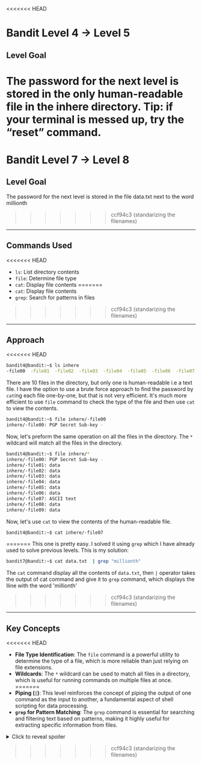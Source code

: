 <<<<<<< HEAD
# Bandit Level 4 → Level 5

## Level Goal

The password for the next level is stored in the only human-readable file in the inhere directory. Tip: if your terminal is messed up, try the “reset” command.
=======
# Bandit Level 7 → Level 8

## Level Goal

The password for the next level is stored in the file data.txt next to the word millionth
>>>>>>> ccf94c3 (standarizing the filenames)

***

## Commands Used

<<<<<<< HEAD
- `ls`: List directory contents
- `file`: Determine file type
- `cat`: Display file contents
=======
- `cat`: Display file contents
- `grep`: Search for patterns in files
>>>>>>> ccf94c3 (standarizing the filenames)

***

## Approach

<<<<<<< HEAD
```bash
bandit4@bandit:~$ ls inhere
-file00  -file01  -file02  -file03  -file04  -file05  -file06  -file07	-file08  -file09
```
There are 10 files in the directory, but only one is human-readable i.e a text file.
I have the option to use a brute force approach to find the password by `cat`ing each file one-by-one, but that is not very efficient.
It's much more efficient to use `file` command to check the type of the file and then use `cat` to view the contents.
```bash
bandit4@bandit:~$ file inhere/-file00
inhere/-file00: PGP Secret Sub-key -
```
Now, let's preform the same operation on all the files in the directory. The `*` wildcard will match all the files in the directory.
```bash
bandit4@bandit:~$ file inhere/*
inhere/-file00: PGP Secret Sub-key -
inhere/-file01: data
inhere/-file02: data
inhere/-file03: data
inhere/-file04: data
inhere/-file05: data
inhere/-file06: data
inhere/-file07: ASCII text
inhere/-file08: data
inhere/-file09: data
```
Now, let's use `cat` to view the contents of the human-readable file.
```bash
bandit4@bandit:~$ cat inhere/-file07
```
=======
This one is pretty easy. I solved it using `grep` which I have already used to solve previous levels. 
This is my solution:
```bash
bandit7@bandit:~$ cat data.txt  | grep "millionth"
```
The `cat` command display all the contents of `data.txt`, then `|` operator takes the output of cat command and give it to `grep` command, which displays the lline with the word 'millionth'
>>>>>>> ccf94c3 (standarizing the filenames)

***

## Key Concepts

<<<<<<< HEAD
- **File Type Identification**: The `file` command is a powerful utility to determine the type of a file, which is more reliable than just relying on file extensions.
- **Wildcards**: The `*` wildcard can be used to match all files in a directory, which is useful for running commands on multiple files at once.
=======
- **Piping (`|`)**: This level reinforces the concept of piping the output of one command as the input to another, a fundamental aspect of shell scripting for data processing.
- **`grep` for Pattern Matching**: The `grep` command is essential for searching and filtering text based on patterns, making it highly useful for extracting specific information from files.

<details>
  <summary>Click to reveal spoiler</summary>

  The password is dfwvzFQi4mU0wfNbFOe9RoWskMLg7eEc
</details>

>>>>>>> ccf94c3 (standarizing the filenames)
